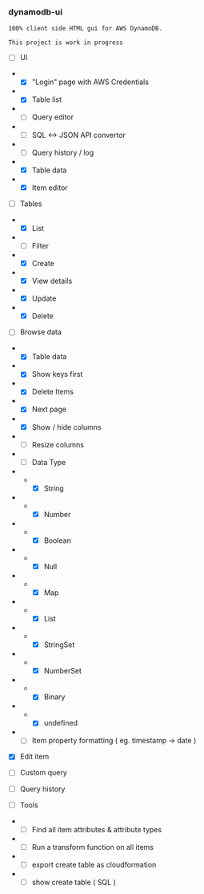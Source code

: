 ### dynamodb-ui

```
100% client side HTML gui for AWS DynamoDB.

This project is work in progress

```

- [ ] UI
-  - [x] "Login" page with AWS Credentials
-  - [x] Table list
-  - [ ] Query editor
-  - [ ] SQL <-> JSON API convertor
-  - [ ] Query history / log
-  - [x] Table data
-  - [x] Item editor

- [ ] Tables
-  - [x] List
-  - [ ] Filter
-  - [x] Create
-  - [x] View details
-  - [x] Update
-  - [x] Delete

- [ ] Browse data
-  - [x] Table data
-  - [x] Show keys first
-  - [x] Delete Items
-  - [x] Next page
-  - [x] Show / hide columns
-  - [ ] Resize columns
-  - [ ] Data Type
-  -  - [x] String
-  -  - [x] Number
-  -  - [x] Boolean
-  -  - [x] Null
-  -  - [x] Map
-  -  - [x] List
-  -  - [x] StringSet
-  -  - [x] NumberSet
-  -  - [x] Binary
-  -  - [x] undefined
-  - [ ] Item property formatting ( eg. timestamp -> date )
- [x] Edit item
- [ ] Custom query
- [ ] Query history

- [ ] Tools
-  - [ ] Find all item attributes & attribute types
-  - [ ] Run a transform function on all items
-  - [ ] export create table as cloudformation
-  - [ ] show create table ( SQL )

